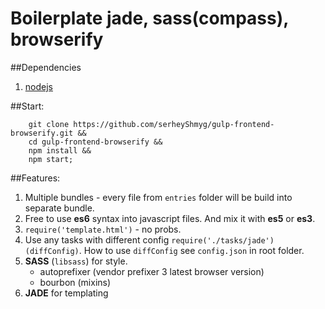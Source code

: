 # Boilerplate jade, sass(compass), browserify

##Dependencies
1. [nodejs](http://nodejs.org/)

##Start:
```shell
    git clone https://github.com/serheyShmyg/gulp-frontend-browserify.git &&
    cd gulp-frontend-browserify &&
    npm install && 
    npm start;
```

##Features:
1. Multiple bundles - every file from `entries` folder will be build into separate bundle.
2. Free to use __es6__ syntax into javascript files. And mix it with __es5__ or __es3__.
3. `require('template.html')` - no probs.
4. Use any tasks with different config `require('./tasks/jade')(diffConfig)`. How to use `diffConfig` see `config.json` in root folder.
5. __SASS__ (`libsass`) for style.
    - autoprefixer (vendor prefixer 3 latest browser version)
    - bourbon (mixins)
6. __JADE__ for templating
